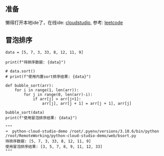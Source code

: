 ## 准备
懒得打开本地ide了，在线ide: [cloudstudio](https://codingcorp.cloudstudio.net/tty/tszocq/), 参考: [leetcode](https://leetcode.cn/circle/discuss/eBo9UB/)
## 冒泡排序
```
data = [5, 7, 3, 33, 8, 12, 11, 9]

print(f"待排序数据: {data}")

# data.sort()
# print(f"使用内置sort排序结果: {data}")

def bubble_sort(arr):
    for i in range(1, len(arr)):
        for j in range(0, len(arr)-i):
            if arr[j] > arr[j+1]:
                arr[j], arr[j + 1] = arr[j + 1], arr[j]

bubble_sort(data)
print(f"使用冒泡排序结果: {data}")

"""
➜  python-cloud-studio-demo /root/.pyenv/versions/3.10.6/bin/python /root/RemoteWorking/python-cloud-studio-demo/web/bsort.py
待排序数据: [5, 7, 3, 33, 8, 12, 11, 9]
使用冒泡排序结果: [3, 5, 7, 8, 9, 11, 12, 33]
"""
```
